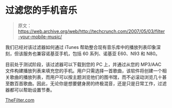 # 过滤您的手机音乐

> 原文：<https://web.archive.org/web/http://techcrunch.com/2007/05/03/filter-your-mobile-music/>

我们已经对该过滤器如何通过 iTunes 帮助整合现有音乐库中的播放列表印象深刻，但该服务也兼容诺基亚手机，包括 60 系列、诺基亚 E60、N93 和 N80。

目前处于测试阶段，该过滤器可以下载到您的 PC 上，并通过从您的 MP3/AAC 文件构建播放列表来填充您的手机。用户只需选择一首歌曲，该软件将创建一个相关歌曲的播放列表，而用户可以按主题浏览他们的图书馆，而不必滚动浏览几十甚至数百首歌曲。因此，无论你是想要健身房的终极混音，还是只是日常工作，过滤器都可以帮助设置节奏。

[TheFilter.com](https://web.archive.org/web/20210116064339/http://www.thefilter.com/)